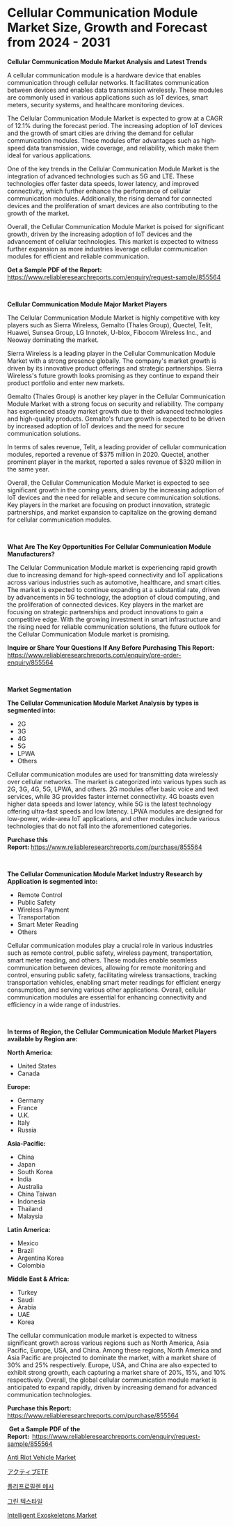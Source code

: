 <p><h1>Cellular Communication Module Market Size, Growth and Forecast from 2024 - 2031</h1></p><p><strong>Cellular Communication Module Market Analysis and Latest Trends</strong></p>
<p><p>A cellular communication module is a hardware device that enables communication through cellular networks. It facilitates communication between devices and enables data transmission wirelessly. These modules are commonly used in various applications such as IoT devices, smart meters, security systems, and healthcare monitoring devices.</p><p>The Cellular Communication Module Market is expected to grow at a CAGR of 12.1% during the forecast period. The increasing adoption of IoT devices and the growth of smart cities are driving the demand for cellular communication modules. These modules offer advantages such as high-speed data transmission, wide coverage, and reliability, which make them ideal for various applications.</p><p>One of the key trends in the Cellular Communication Module Market is the integration of advanced technologies such as 5G and LTE. These technologies offer faster data speeds, lower latency, and improved connectivity, which further enhance the performance of cellular communication modules. Additionally, the rising demand for connected devices and the proliferation of smart devices are also contributing to the growth of the market.</p><p>Overall, the Cellular Communication Module Market is poised for significant growth, driven by the increasing adoption of IoT devices and the advancement of cellular technologies. This market is expected to witness further expansion as more industries leverage cellular communication modules for efficient and reliable communication.</p></p>
<p><strong>Get a Sample PDF of the Report:&nbsp;</strong> <a href="https://www.reliableresearchreports.com/enquiry/request-sample/855564">https://www.reliableresearchreports.com/enquiry/request-sample/855564</a></p>
<p>&nbsp;</p>
<p><strong>Cellular Communication Module Major Market Players</strong></p>
<p><p>The Cellular Communication Module Market is highly competitive with key players such as Sierra Wireless, Gemalto (Thales Group), Quectel, Telit, Huawei, Sunsea Group, LG Innotek, U-blox, Fibocom Wireless Inc., and Neoway dominating the market.</p><p>Sierra Wireless is a leading player in the Cellular Communication Module Market with a strong presence globally. The company's market growth is driven by its innovative product offerings and strategic partnerships. Sierra Wireless's future growth looks promising as they continue to expand their product portfolio and enter new markets.</p><p>Gemalto (Thales Group) is another key player in the Cellular Communication Module Market with a strong focus on security and reliability. The company has experienced steady market growth due to their advanced technologies and high-quality products. Gemalto's future growth is expected to be driven by increased adoption of IoT devices and the need for secure communication solutions.</p><p>In terms of sales revenue, Telit, a leading provider of cellular communication modules, reported a revenue of $375 million in 2020. Quectel, another prominent player in the market, reported a sales revenue of $320 million in the same year.</p><p>Overall, the Cellular Communication Module Market is expected to see significant growth in the coming years, driven by the increasing adoption of IoT devices and the need for reliable and secure communication solutions. Key players in the market are focusing on product innovation, strategic partnerships, and market expansion to capitalize on the growing demand for cellular communication modules.</p></p>
<p>&nbsp;</p>
<p><strong>What Are The Key Opportunities For Cellular Communication Module Manufacturers?</strong></p>
<p><p>The Cellular Communication Module market is experiencing rapid growth due to increasing demand for high-speed connectivity and IoT applications across various industries such as automotive, healthcare, and smart cities. The market is expected to continue expanding at a substantial rate, driven by advancements in 5G technology, the adoption of cloud computing, and the proliferation of connected devices. Key players in the market are focusing on strategic partnerships and product innovations to gain a competitive edge. With the growing investment in smart infrastructure and the rising need for reliable communication solutions, the future outlook for the Cellular Communication Module market is promising.</p></p>
<p><strong>Inquire or Share Your Questions If Any Before Purchasing This Report:</strong> <a href="https://www.reliableresearchreports.com/enquiry/pre-order-enquiry/855564">https://www.reliableresearchreports.com/enquiry/pre-order-enquiry/855564</a></p>
<p>&nbsp;</p>
<p><strong>Market Segmentation</strong></p>
<p><strong>The Cellular Communication Module Market Analysis by types is segmented into:</strong></p>
<p><ul><li>2G</li><li>3G</li><li>4G</li><li>5G</li><li>LPWA</li><li>Others</li></ul></p>
<p><p>Cellular communication modules are used for transmitting data wirelessly over cellular networks. The market is categorized into various types such as 2G, 3G, 4G, 5G, LPWA, and others. 2G modules offer basic voice and text services, while 3G provides faster internet connectivity. 4G boasts even higher data speeds and lower latency, while 5G is the latest technology offering ultra-fast speeds and low latency. LPWA modules are designed for low-power, wide-area IoT applications, and other modules include various technologies that do not fall into the aforementioned categories.</p></p>
<p><strong>Purchase this Report:&nbsp;</strong><a href="https://www.reliableresearchreports.com/purchase/855564">https://www.reliableresearchreports.com/purchase/855564</a></p>
<p>&nbsp;</p>
<p><strong>The Cellular Communication Module Market Industry Research by Application is segmented into:</strong></p>
<p><ul><li>Remote Control</li><li>Public Safety</li><li>Wireless Payment</li><li>Transportation</li><li>Smart Meter Reading</li><li>Others</li></ul></p>
<p><p>Cellular communication modules play a crucial role in various industries such as remote control, public safety, wireless payment, transportation, smart meter reading, and others. These modules enable seamless communication between devices, allowing for remote monitoring and control, ensuring public safety, facilitating wireless transactions, tracking transportation vehicles, enabling smart meter readings for efficient energy consumption, and serving various other applications. Overall, cellular communication modules are essential for enhancing connectivity and efficiency in a wide range of industries.</p></p>
<p>&nbsp;</p>
<p><strong>In terms of Region, the Cellular Communication Module Market Players available by Region are:</strong></p>
<p>
    <p> <strong> North America: </strong>
        <ul>
            <li>United States</li>
            <li>Canada</li>
        </ul>
        </p> 
    <p> <strong> Europe: </strong>
        <ul>
            <li>Germany</li>
            <li>France</li>
            <li>U.K.</li>
            <li>Italy</li>
            <li>Russia</li>
        </ul>
        </p> 
    <p> <strong> Asia-Pacific: </strong>
        <ul>
            <li>China</li>
            <li>Japan</li>
            <li>South Korea</li>
            <li>India</li>
            <li>Australia</li>
            <li>China Taiwan</li>
            <li>Indonesia</li>
            <li>Thailand</li>
            <li>Malaysia</li>
        </ul>
        </p> 
    <p> <strong> Latin America: </strong>
        <ul>
            <li>Mexico</li>
            <li>Brazil</li>
            <li>Argentina Korea</li>
            <li>Colombia</li>
        </ul>
        </p> 
    <p> <strong> Middle East & Africa: </strong>
        <ul>
            <li>Turkey</li>
            <li>Saudi</li>
            <li>Arabia</li>
            <li>UAE</li>
            <li>Korea</li>
        </ul>
    </p>
    </p>
<p><p>The cellular communication module market is expected to witness significant growth across various regions such as North America, Asia Pacific, Europe, USA, and China. Among these regions, North America and Asia Pacific are projected to dominate the market, with a market share of 30% and 25% respectively. Europe, USA, and China are also expected to exhibit strong growth, each capturing a market share of 20%, 15%, and 10% respectively. Overall, the global cellular communication module market is anticipated to expand rapidly, driven by increasing demand for advanced communication technologies.</p></p>
<p><strong>Purchase this Report: </strong><a href="https://www.reliableresearchreports.com/purchase/855564">https://www.reliableresearchreports.com/purchase/855564</a></p>
<p>&nbsp;<strong>Get a Sample PDF of the Report:&nbsp;&nbsp;</strong><a href="https://www.reliableresearchreports.com/enquiry/request-sample/855564">https://www.reliableresearchreports.com/enquiry/request-sample/855564</a></p>
<p><strong></strong></p>
<p><p><a href="https://issuu.com/reportprime-2/docs/anti-riot-vehicle-market-size-2030.pptx">Anti Riot Vehicle Market</a></p><p><a href="https://medium.com/@briaabshire64/%E3%82%A2%E3%82%AF%E3%83%86%E3%82%A3%E3%83%96etf%E5%B8%82%E5%A0%B4%E5%88%86%E6%9E%90%E3%81%A8-2024%E5%B9%B4%E3%81%8B%E3%82%892031%E5%B9%B4%E3%81%BE%E3%81%A7%E3%81%AE%E6%9C%9F%E9%96%93%E3%81%AB%E4%BA%88%E6%B8%AC%E3%81%95%E3%82%8C%E3%82%8Bsze-88d0cf626411">アクティブETF</a></p><p><a href="https://medium.com/@simeonbode1/%ED%8F%B4%EB%A6%AC%ED%94%84%EB%A1%9C%ED%95%84%EB%A0%8C-%EB%A7%A4%EC%8B%9C-%EC%8B%9C%EC%9E%A5-%EB%B6%84%EC%84%9D-%EA%B8%80%EB%A1%9C%EB%B2%8C-%EC%82%B0%EC%97%85-%EC%A0%84%EB%A7%9D-%EB%B0%8F-%EC%98%88%EC%B8%A1-2024%EB%85%84%EB%B6%80%ED%84%B0-2031%EB%85%84%EA%B9%8C%EC%A7%80-a5625bc7f188">폴리프로필렌 메시</a></p><p><a href="https://github.com/iansanftyord09878/Market-Research-Report-List-1/blob/main/53512678614.md">그린 텍스타일</a></p><p><a href="https://www.linkedin.com/pulse/intelligent-exoskeletons-market-provides-comprehensive-analysis-tw1ic?trackingId=gFx0FFvUlAfKh27q3b8tjw%3D%3D">Intelligent Exoskeletons Market</a></p></p>